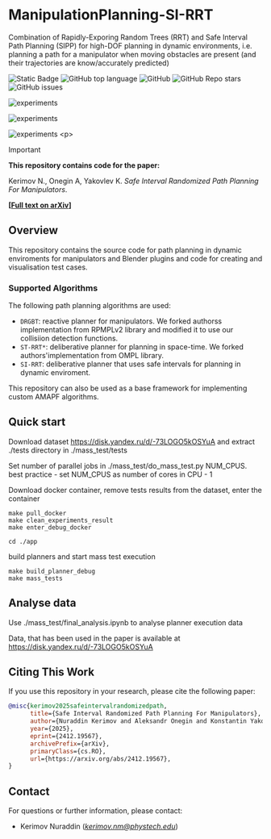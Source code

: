 

# ManipulationPlanning-SI-RRT
Combination of Rapidly-Exporing Random Trees (RRT) and Safe Interval Path Planning (SIPP)  for high-DOF planning in dynamic environments, i.e. planning a path for a manipulator when moving obstacles are present (and their trajectories are know/accurately predicted) 

<!--Блок информации о репозитории в бейджах-->
![Static Badge](https://img.shields.io/badge/OkulusDev-Oxygen-Oxygen)
![GitHub top language](https://img.shields.io/github/languages/top/OkulusDev/Oxygen)
![GitHub](https://img.shields.io/github/license/OkulusDev/Oxygen)
![GitHub Repo stars](https://img.shields.io/github/stars/OkulusDev/Oxygen)
![GitHub issues](https://img.shields.io/github/issues/OkulusDev/Oxygen)




<p align="center">

![experiments](<supplementary material/output1.gif>)

![experiments](<supplementary material/output.gif>)

![experiments](<supplementary material/0001-1376.gif>)
<p\>

> [!Important]  
> **This repository contains code for the paper:**
>
> Kerimov N., Onegin A, Yakovlev K. *Safe Interval Randomized Path Planning For Manipulators*.
>
> **[[Full text on arXiv](https://arxiv.org/abs/2408.14948)]**

## Overview

This repository contains the source code for path planning in dynamic enviroments for manipulators and Blender plugins and code for creating and visualisation test cases. 

### Supported Algorithms

The following path planning algorithms are used:

* `DRGBT`: reactive planner for manipulators. We forked authorss implementation from RPMPLv2 library and modified it to use our collisiion detection functions.
* `ST-RRT*`: deliberative planner for planning in space-time. We forked authors'implementation from OMPL library.
* `SI-RRT`: deliberative planner that uses safe intervals for planning in dynamic enviroment.

This repository can also be used as a base framework for implementing custom AMAPF algorithms.

<!-- ## Repository Structure

The repository is organized into several branches:

* **`main` branch** [[**Link**](https://github.com/PathPlanning/TP-SWAP/tree/main)]: Contains the core implementation of the AMAPF algorithms, including all supported methods.
* **`experiments` branch** [[**Link**](https://github.com/PathPlanning/TP-SWAP/tree/experiments)]: Includes scripts and resources for running full-scale experiments, as described in the referenced paper. This branch provides tools for task generation, experiment execution, and result analysis.
* **`supplementary` branch** [[**Link**](https://github.com/PathPlanning/TP-SWAP/tree/supplementary)]: Contains extended experimental results analysis. This branch stands as supplementary material for the paper. -->

## Quick start

Download dataset https://disk.yandex.ru/d/-73LOGO5kOSYuA and extract ./tests directory in ./mass_test/tests 

Set number of parallel jobs in ./mass_test/do_mass_test.py NUM_CPUS. best practice - set NUM_CPUS as number of cores in CPU - 1

Download docker container, remove tests results from the dataset, enter the container

```
make pull_docker
make clean_experiments_result
make enter_debug_docker
```

```
cd ./app
```

build planners and start mass test execution

```
make build_planner_debug
make mass_tests
```

## Analyse data

Use ./mass_test/final_analysis.ipynb to analyse planner execution data

Data, that has been used in the paper is available at https://disk.yandex.ru/d/-73LOGO5kOSYuA

<!-- ## Installation and Launch

### Main Requirements

To use the repository, install the following software and libraries:

* `coal`
* `Blender`
 
It is recomended to build *coal* from sources, using *-march=native -03* compiler flags  -->

<!-- 
### Installation

After all requirements was installed, you should clone this repo in separate folder and run installation process (tested on Linux and macOS):

To set up this repository, follow these steps (tested on Linux and macOS):

1. Clone the repository:

```bash
git clone git@github.com:PathPlanning/TP-SWAP.git tp-swap
```

2. Install the package:

```bash
cd tp-swap
pip install -e .
``` -->
<!-- 
### Launching Algorithms

To run and evaluate the algorithms, clone this reporitory into separate folder second time and switch to the `experiments` branch, which includes all necessary scripts and tools for conducting experiments.

```bash
cd ..
git clone git@github.com:PathPlanning/TP-SWAP.git tp-swap-exp
cd tp-swap-exp
git checkout experiments
```

Detailed instructions for running experiments, generating tasks, and processing results can be found in the README of the `experiments` branch.

 -->
## Citing This Work

If you use this repository in your research, please cite the following paper:

```bibtex
@misc{kerimov2025safeintervalrandomizedpath,
      title={Safe Interval Randomized Path Planning For Manipulators}, 
      author={Nuraddin Kerimov and Aleksandr Onegin and Konstantin Yakovlev},
      year={2025},
      eprint={2412.19567},
      archivePrefix={arXiv},
      primaryClass={cs.RO},
      url={https://arxiv.org/abs/2412.19567}, 
}
```

## Contact

For questions or further information, please contact:

* Kerimov Nuraddin (*kerimov.nm@phystech.edu*)




